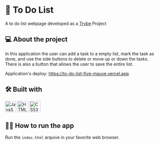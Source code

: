# 📝 To Do List
A to do list webpage developed as a [Trybe](https://www.betrybe.com/) Project

## 💻 About the project
In this application the user can add a task to a empty list, mark the task as done, and use the side buttons to delete or move up or down the tasks. There is also a button that allows the user to save the entire list.

Application's deploy: https://to-do-list-five-mauve.vercel.app

## 🛠️ Built with
<p align="left">
<a href="https://developer.mozilla.org/en-US/docs/Web/JavaScript" target="_blank" rel="noreferrer"><img src="https://raw.githubusercontent.com/danielcranney/readme-generator/main/public/icons/skills/javascript-colored.svg" width="36" height="36" alt="JavaScript" /></a>
<!-- <a href="https://www.typescriptlang.org/" target="_blank" rel="noreferrer"><img src="https://raw.githubusercontent.com/danielcranney/readme-generator/main/public/icons/skills/typescript-colored.svg" width="36" height="36" alt="TypeScript" /></a> -->
<a href="https://developer.mozilla.org/en-US/docs/Glossary/HTML5" target="_blank" rel="noreferrer"><img src="https://raw.githubusercontent.com/danielcranney/readme-generator/main/public/icons/skills/html5-colored.svg" width="36" height="36" alt="HTML5" /></a>
<a href="https://www.w3.org/TR/CSS/#css" target="_blank" rel="noreferrer"><img src="https://raw.githubusercontent.com/danielcranney/readme-generator/main/public/icons/skills/css3-colored.svg" width="36" height="36" alt="CSS3" /></a>
</p>

## 👨‍💻 How to run the app
Run the `index.html` arquive in your favorite web browser.
